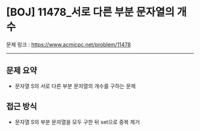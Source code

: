 # [BOJ] 11478_서로 다른 부분 문자열의 개수

문제 링크 : https://www.acmicpc.net/problem/11478

-------------------
## 문제 요약
  - 문자열 S의 서로 다른 부분 문자열의 개수를 구하는 문제

## 접근 방식
  - 문자열 S의 부분 문자열을 모두 구한 뒤 set으로 중복 제거
